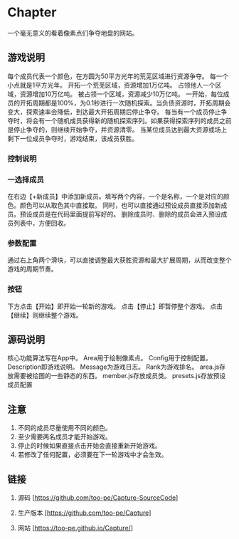 # Chapter
一个毫无意义的看着像素点们争夺地盘的网站。
## 游戏说明
每个成员代表一个颜色，在方圆为50平方光年的荒芜区域进行资源争夺。
每一个小点就是1平方光年。
开拓一个荒芜区域，资源增加1万亿吨。
占领他人一个区域，资源增加10万亿吨。
被占领一个区域，资源减少10万亿吨。
一开始，每位成员的开拓周期都是100%，为0.1秒进行一次随机探索。当负债资源时，开拓周期会变大，探索速率会降低，到达最大开拓周期后停止争夺。
每当有一个成员停止争夺时，将会有一个随机成员获得新的随机探索序列。如果获得探索序列的成员之前是停止争夺的，则继续开始争夺，并资源清零。
当某位成员达到最大资源或场上剩下一位成员争夺时，游戏结束，该成员获胜。
### 控制说明
### 一选择成员
在右边【+新成员】中添加新成员。填写两个内容，一个是名称，一个是对应的颜色。颜色可以从取色其中直接取。
同时，也可以直接通过预设成员直接添加新成员。预设成员是在代码里面提前写好的。
删除成员时、删除的成员会进入预设成员列表中，方便回收。
### 参数配置
通过右上角两个滑块，可以直接调整最大获胜资源和最大扩展周期，从而改变整个游戏的周期节奏。
### 按钮
下方点击【开始】即开始一轮新的游戏。
点击【停止】即暂停整个游戏。
点击【继续】则继续整个游戏。
## 源码说明
核心功能算法写在App中。
Area用于绘制像素点。
Config用于控制配置。
Description即游戏说明。
Message为游戏日志。
Rank为游戏排名。
area.js存放需要被绘图的一些静态的东西。
member.js存放成员类。
presets.js存放预设成员配置
## 注意
1. 不同的成员尽量使用不同的颜色。
2. 至少需要两名成员才能开始游戏。
3. 停止的时候如果直接点击开始会直接重新开始游戏。
4. 若修改了任何配置，必须要在下一轮游戏中才会生效。

## 链接
1. 源码
[https://github.com/too-pe/Capture-SourceCode]

2. 生产版本
[https://github.com/too-pe/Capture]
3. 网站
[https://too-pe.github.io/Capture/]
